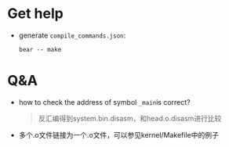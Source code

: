 # Get help

- generate `compile_commands.json`:
  ```shell
  bear -- make
  ```

# Q&A

- how to check the address of symbol `_main`is correct?

  > 反汇编得到system.bin.disasm，和head.o.disasm进行比较 
  
- 多个.o文件链接为一个.o文件，可以参见kernel/Makefile中的例子